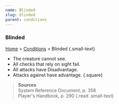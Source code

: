 ```yaml
---
name: Blinded
slug: blinded
parent: conditions
---
```

### Blinded
[Home](dm-operations-center) > [Conditions](conditions) > Blinded {.small-text}

- The creature cannot see.
- All checks that rely on sight fail.
- All attacks have Disadvantage.
- Attacks against have advantage.
{.square}

> **Sources** <br/>
> System Reference Document, p. 358<br/>
> Player's Handbook, p. 290
{.read .small-text}